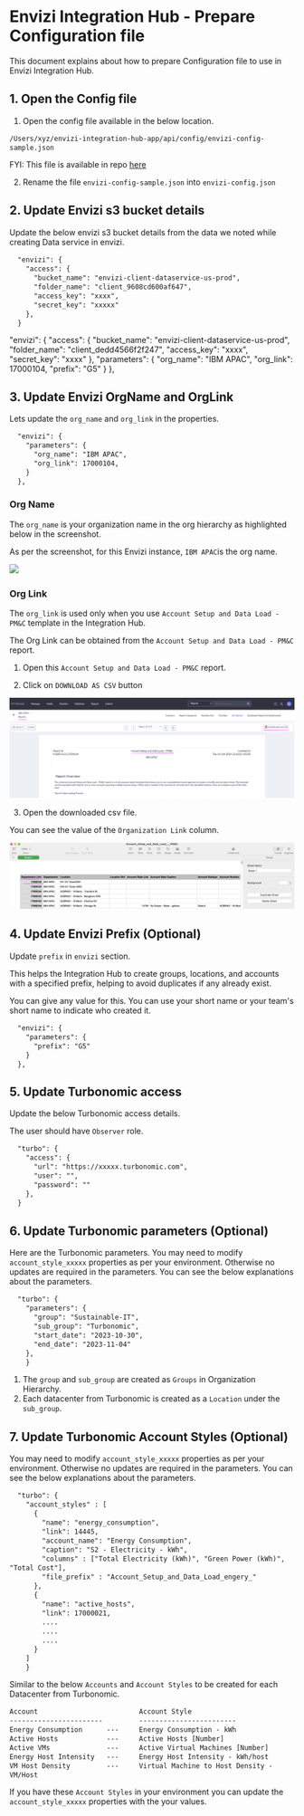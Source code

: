 # Envizi Integration Hub - Prepare Configuration file

This document explains about how to prepare Configuration file to use in Envizi Integration Hub.

## 1. Open the Config file

1. Open the config file available in the below location.

  ```
  /Users/xyz/envizi-integration-hub-app/api/config/envizi-config-sample.json
  ```
  
  FYI: This file is available in repo [here](../../../../api/config/envizi-config-sample.json)

2. Rename the file `envizi-config-sample.json` into `envizi-config.json`

## 2. Update Envizi s3 bucket details

Update the below envizi s3 bucket details from the data we noted while creating Data service in envizi.

```
  "envizi": {
    "access": {
      "bucket_name": "envizi-client-dataservice-us-prod",
      "folder_name": "client_9608cd600af647",
      "access_key": "xxxx",
      "secret_key": "xxxxx"
    },
  }
```

  "envizi": {
    "access": {
      "bucket_name": "envizi-client-dataservice-us-prod",
      "folder_name": "client_dedd4566f2f247",
      "access_key": "xxxx",
      "secret_key": "xxxx"
    },
    "parameters": {
      "org_name": "IBM APAC",
      "org_link": 17000104,
      "prefix": "G5"
    }
  },


## 3. Update Envizi OrgName and OrgLink

Lets update the `org_name` and `org_link` in the properties.

```
  "envizi": {
    "parameters": {
      "org_name": "IBM APAC",
      "org_link": 17000104,
    }
  },

```

### Org Name

The `org_name` is your organization name in the org hierarchy as highlighted below in the screenshot.

As per the screenshot, for this Envizi instance, `IBM APAC`is the org name.

<img src="images/img-14-orgname.png">

### Org Link

The `org_link` is used only when you use `Account Setup and Data Load - PM&C` template in the Integration Hub.

The Org Link can be obtained from the `Account Setup and Data Load - PM&C` report. 

1. Open this `Account Setup and Data Load - PM&C` report. 

2. Click on `DOWNLOAD AS CSV` button

<img src="images/img-org-link1.png">

3. Open the downloaded csv file.

You can see the value of the `Organization Link` column.

<img src="images/img-org-link2.png">


## 4. Update Envizi Prefix (Optional)

Update `prefix` in `envizi` section. 

This helps the Integration Hub to create groups, locations, and accounts with a specified prefix, helping to avoid duplicates if any already exist.

You can give any value for this. You can use your short name or your team's short name to indicate who created it.

```
  "envizi": {
    "parameters": {
      "prefix": "G5"
    }
  },
```

## 5. Update Turbonomic access

Update the below Turbonomic access details.

The user should have `Observer` role.

```
  "turbo": {
    "access": {
      "url": "https://xxxxx.turbonomic.com",
      "user": "",
      "password": ""
    },
  }

```
## 6. Update Turbonomic parameters (Optional)

Here are the Turbonomic parameters. You may need to modify `account_style_xxxxx` properties as per your environment. Otherwise no updates are required in the parameters. You can see the below explanations about the parameters.

```
  "turbo": {
    "parameters": {
      "group": "Sustainable-IT",
      "sub_group": "Turbonomic",
      "start_date": "2023-10-30",
      "end_date": "2023-11-04"
    },
    }
```

1. The `group` and `sub_group` are created as `Groups` in Organization Hierarchy.
2. Each datacenter from Turbonomic is created as a `Location` under the `sub_group`.


## 7. Update Turbonomic Account Styles (Optional)

You may need to modify `account_style_xxxxx` properties as per your environment. Otherwise no updates are required in the parameters. You can see the below explanations about the parameters.

```
  "turbo": {
    "account_styles" : [
      {
        "name": "energy_consumption",
        "link": 14445,
        "account_name": "Energy Consumption", 
        "caption": "S2 - Electricity - kWh", 
        "columns" : ["Total Electricity (kWh)", "Green Power (kWh)", "Total Cost"],
        "file_prefix" : "Account_Setup_and_Data_Load_engery_"
      },
      {
        "name": "active_hosts",
        "link": 17000021,
        ....
        ....
        ....
      }
    ]
    }
```

Similar to the below  `Accounts` and `Account Styles` to be created for each Datacenter from Turbonomic.
  ```
  Account                         Account Style
  -----------------------         ------------------------
  Energy Consumption      ---     Energy Consumption - kWh
  Active Hosts            ---     Active Hosts [Number]     
  Active VMs              ---     Active Virtual Machines [Number]
  Energy Host Intensity   ---     Energy Host Intensity - kWh/host
  VM Host Density         ---     Virtual Machine to Host Density - VM/Host
  ```

If you have these `Account Styles` in your environment you can update the `account_style_xxxxx` properties with the your values. 